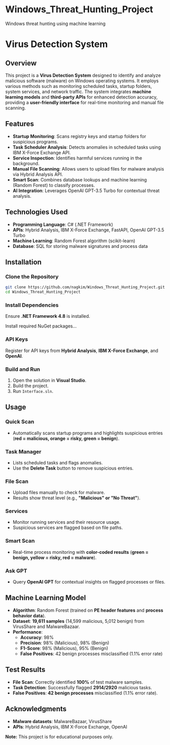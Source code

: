 # Windows_Threat_Hunting_Project
Windows threat hunting using machine learning

# Virus Detection System

## Overview
This project is a **Virus Detection System** designed to identify and analyze malicious software (malware) on Windows operating systems. It employs various methods such as monitoring scheduled tasks, startup folders, system services, and network traffic. The system integrates **machine learning models** and **third-party APIs** for enhanced detection accuracy, providing a **user-friendly interface** for real-time monitoring and manual file scanning.

## Features

- **Startup Monitoring**: Scans registry keys and startup folders for suspicious programs.
- **Task Scheduler Analysis**: Detects anomalies in scheduled tasks using IBM X-Force Exchange API.
- **Service Inspection**: Identifies harmful services running in the background.
- **Manual File Scanning**: Allows users to upload files for malware analysis via Hybrid Analysis API.
- **Smart Scan**: Combines database lookups and machine learning (Random Forest) to classify processes.
- **AI Integration**: Leverages OpenAI GPT-3.5 Turbo for contextual threat analysis.


## Technologies Used

- **Programming Language**: C# (.NET Framework)
- **APIs**: Hybrid Analysis, IBM X-Force Exchange, FastAPI, OpenAI GPT-3.5 Turbo
- **Machine Learning**: Random Forest algorithm (scikit-learn)
- **Database**: SQL for storing malware signatures and process data


## Installation

### Clone the Repository
```bash
git clone https://github.com/nagkim/Windows_Threat_Hunting_Project.git
cd Windows_Threat_Hunting_Project
```

### Install Dependencies

Ensure **.NET Framework 4.8** is installed.

Install required NuGet packages...


### API Keys
Register for API keys from **Hybrid Analysis**, **IBM X-Force Exchange**, and **OpenAI**.


### Build and Run
1. Open the solution in **Visual Studio**.
2. Build the project.
3. Run `Interface.sln`.

## Usage

### Quick Scan
- Automatically scans startup programs and highlights suspicious entries (**red = malicious, orange = risky, green = benign**).

### Task Manager
- Lists scheduled tasks and flags anomalies.
- Use the **Delete Task** button to remove suspicious entries.

### File Scan
- Upload files manually to check for malware.
- Results show threat level (e.g., **"Malicious" or "No Threat"**).

### Services
- Monitor running services and their resource usage.
- Suspicious services are flagged based on file paths.

### Smart Scan
- Real-time process monitoring with **color-coded results** (**green = benign, yellow = risky, red = malware**).

### Ask GPT
- Query **OpenAI GPT** for contextual insights on flagged processes or files.

## Machine Learning Model

- **Algorithm**: Random Forest (trained on **PE header features** and **process behavior data**).
- **Dataset**: **19,611 samples** (14,599 malicious, 5,012 benign) from VirusShare and MalwareBazaar.
- **Performance**:
  - **Accuracy**: 98%
  - **Precision**: 98% (Malicious), 98% (Benign)
  - **F1-Score**: 98% (Malicious), 95% (Benign)
  - **False Positives**: 42 benign processes misclassified (1.1% error rate)

## Test Results

- **File Scan**: Correctly identified **100%** of test malware samples.
- **Task Detection**: Successfully flagged **2914/2920** malicious tasks.
- **False Positives**: **42 benign processes** misclassified (1.1% error rate).


## Acknowledgments

- **Malware datasets**: MalwareBazaar, VirusShare
- **APIs**: Hybrid Analysis, IBM X-Force Exchange, OpenAI

**Note:** This project is for educational purposes only.
